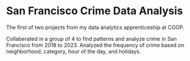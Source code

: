 # San Francisco Crime Data Analysis
The first of two projects from my data analytics apprenticeship at COOP.

Collaberated in a group of 4 to find patterns and analyze crime in San Francisco from 2018 to 2023.
Analyzed the frequency of crime based on neighborhood, category, hour of the day, and holidays.

